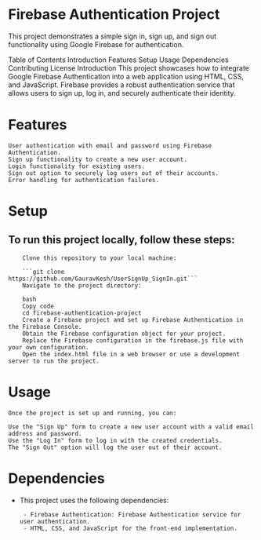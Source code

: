# Firebase Authentication Project
This project demonstrates a simple sign in, sign up, and sign out functionality using Google Firebase for authentication.

Table of Contents
Introduction
Features
Setup
Usage
Dependencies
Contributing
License
Introduction
This project showcases how to integrate Google Firebase Authentication into a web application using HTML, CSS, and JavaScript. Firebase provides a robust authentication service that allows users to sign up, log in, and securely authenticate their identity.

# Features

    User authentication with email and password using Firebase Authentication.
    Sign up functionality to create a new user account.
    Login functionality for existing users.
    Sign out option to securely log users out of their accounts.
    Error handling for authentication failures.

# Setup
## To run this project locally, follow these steps:
    
        Clone this repository to your local machine:

        ```git clone https://github.com/GauravKesh/UserSignUp_SignIn.git```
        Navigate to the project directory:

        bash
        Copy code
        cd firebase-authentication-project
        Create a Firebase project and set up Firebase Authentication in the Firebase Console.
        Obtain the Firebase configuration object for your project.
        Replace the Firebase configuration in the firebase.js file with your own configuration.
        Open the index.html file in a web browser or use a development server to run the project.

# Usage
    Once the project is set up and running, you can:

    Use the "Sign Up" form to create a new user account with a valid email address and password.
    Use the "Log In" form to log in with the created credentials.
    The "Sign Out" option will log the user out of their account.
# Dependencies
 * This project uses the following dependencies:

        - Firebase Authentication: Firebase Authentication service for user authentication.
        - HTML, CSS, and JavaScript for the front-end implementation.



